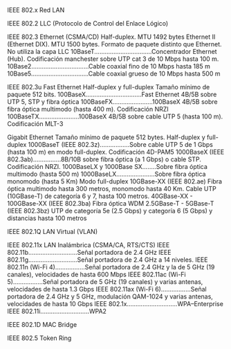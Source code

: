 
IEEE 802.x	Red LAN

IEEE 802.2	LLC (Protocolo de Control del Enlace Lógico)

IEEE 802.3	Ethernet (CSMA/CD) Half-duplex. MTU 1492 bytes
	Ethernet II (Ethernet DIX). MTU 1500 bytes. Formato de paquete distinto que Ethernet. No utiliza la capa LLC
	10BaseT.................................Concentrador Ethernet (Hub). Codificación manchester sobre UTP cat 3 de 10 Mbps hasta 100 m.
	10Base2.................................Cable coaxial fino de 10 Mbps hasta 185 m
	10Base5.................................Cable coaxial grueso de 10 Mbps hasta 500 m

IEEE 802.3u	Fast Ethernet	Half-duplex y full-duplex
	Tamaño mínimo de paquete 512 bits.
 	100BaseX................................Fast Ethernet 4B/5B sobre UTP 5, STP y fibra óptica
 		100BaseFX.......................100BaseX 4B/5B sobre fibra óptica multimodo (hasta 400 m). Codificación NRZI
 		100BaseTX.......................100BaseX 4B/5B sobre cable UTP 5 (hasta 100 m). Codificación MLT-3

Gigabit Ethernet
	Tamaño mínimo de paquete 512 bytes.
	Half-duplex y full-duplex
	 	1000BaseT (IEEE 802.3z).................Sobre cable UTP 5 de 1 Gbps (hasta 100 m) en modo full-duplex. Codificación 4D-PAM5
	 	1000BaseX (IEEE 802.3ab)................8B/10B sobre fibra óptica (a 1 Gbps) o cable STP. Codificación NRZI.
	 		1000BaseLX y 1000Base SX........Sobre fibra óptica multimodo (hasta 500 m)
	 		1000BaseLX......................Sobre fibra óptica monomodo (hasta 5 Km)
   	Modo full-duplex
		10GBase-XX (IEEE 802.ae) 
	 		Fibra óptica multimodo hasta 300 metros, monomodo hasta 40 Km.
	   		Cable UTP (10GBase-T) de categoría 6 y 7, hasta 100 metros.
	     	40GBase-XX - 100GBase-XX (IEEE 802.3ba) 
	      		Fibra óptica WDM
	 	2.5GBase-T - 5GBase-T (IEEE 802.3bz) 
	 		UTP de categoría 5e (2.5 Gbps) y categoría 6 (5 Gbps) y distancias hasta 100 metros

IEEE 802.1Q	LAN Virtual (VLAN)

IEEE 802.11x	LAN Inalámbrica (CSMA/CA, RTS/CTS)
	IEEE 802.11b............................Señal portadora de 2.4 GHz
 	IEEE 802.11g............................Señal portadora de 2.4 GHz a 14 niveles.
	IEEE 802.11n  (Wi-Fi 4).................Señal portadora de 2.4 GHz y la de 5 GHz (19 canales), velocidades de hasta 600 Mbps
	IEEE 802.11ac (Wi-Fi 5).................Señal portadora de 5 GHz (19 canales) y varias antenas, velocidades de hasta 1.3 Gbps
	IEEE 802.11ax (Wi-Fi 6).................Señal portadora de 2.4 GHz y 5 GHz, modulación QAM-1024 y varias antenas, velocidades de hasta 10 Gbps
	IEEE 802.1x.............................WPA–Enterprise
	IEEE 802.11i............................WPA2

IEEE 802.1D	MAC Bridge

IEEE 802.5	Token Ring
